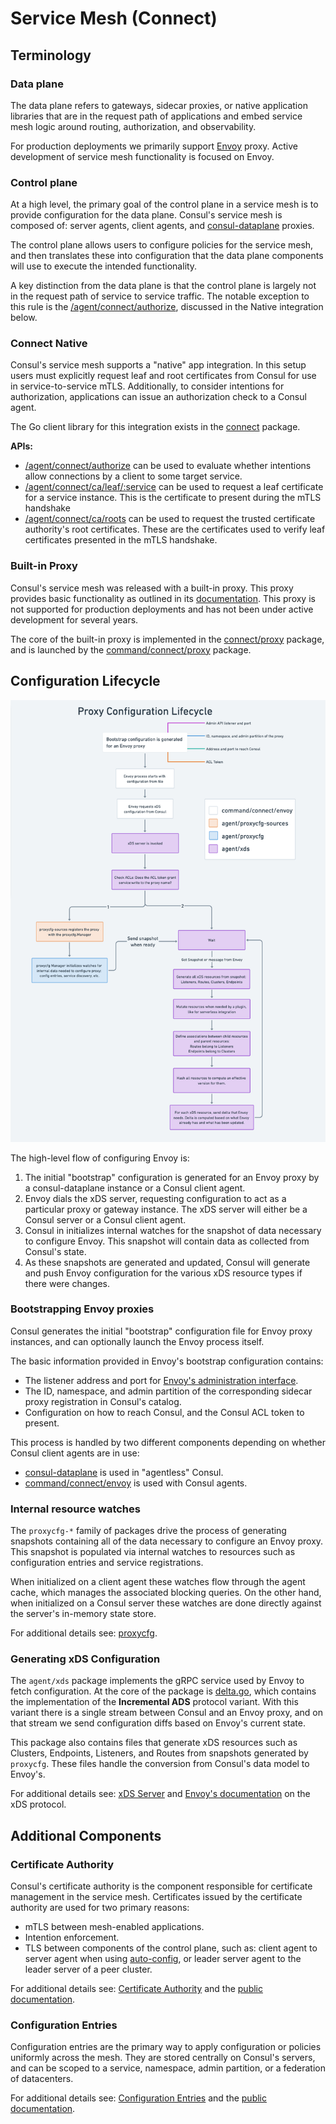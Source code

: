 # Service Mesh (Connect)
## Terminology
### Data plane
The data plane refers to gateways, sidecar proxies, or native application libraries that are in the request path of applications and embed service mesh logic around routing, authorization, and observability.

For production deployments we primarily support [Envoy](https://www.envoyproxy.io/) proxy. Active development of service mesh functionality is focused on Envoy.


### Control plane
At a high level, the primary goal of the control plane in a service mesh is to provide configuration for the data plane. Consul's service mesh is composed of: server agents, client agents, and [consul-dataplane](https://github.com/hashicorp/consul-dataplane) proxies.

The control plane allows users to configure policies for the service mesh, and then translates these into configuration that the data plane components will use to execute the intended functionality.

A key distinction from the data plane is that the control plane is largely not in the request path of service to service traffic. The notable exception to this rule is the [/agent/connect/authorize](https://developer.hashicorp.com/consul/api-docs/agent/connect#authorize), discussed in the Native integration below.


### Connect Native
Consul's service mesh supports a "native" app integration. In this setup users must explicitly request leaf and root certificates from Consul for use in service-to-service mTLS. Additionally, to consider intentions for authorization, applications can issue an authorization check to a Consul agent.

The Go client library for this integration exists in the [connect](https://github.com/hashicorp/consul/tree/main/connect) package.

**APIs:**
* [/agent/connect/authorize](https://developer.hashicorp.com/consul/api-docs/agent/connect#authorize) can be used to evaluate whether intentions allow connections by a client to some target service.
* [/agent/connect/ca/leaf/:service](https://developer.hashicorp.com/consul/api-docs/agent/connect#service-leaf-certificate) can be used to request a leaf certificate for a service instance. This is the certificate to present during the mTLS handshake
* [/agent/connect/ca/roots](https://developer.hashicorp.com/consul/api-docs/agent/connect#certificate-authority-ca-roots) can be used to request the trusted certificate authority's root certificates. These are the certificates used to verify leaf certificates presented in the mTLS handshake.


### Built-in Proxy
Consul's service mesh was released with a built-in proxy. This proxy provides basic functionality as outlined in its [documentation](https://developer.hashicorp.com/consul/docs/connect/proxies/built-in). This proxy is not supported for production deployments and has not been under active development for several years.

The core of the built-in proxy is implemented in the [connect/proxy](https://github.com/hashicorp/consul/tree/main/connect/proxy) package, and is launched by the [command/connect/proxy](https://github.com/hashicorp/consul/tree/main/command/connect/proxy) package.


## Configuration Lifecycle
![Configuring Envoy](./configuring-envoy.png)

The high-level flow of configuring Envoy is:
1. The initial "bootstrap" configuration is generated for an Envoy proxy by a consul-dataplane instance or a Consul client agent.
2. Envoy dials the xDS server, requesting configuration to act as a particular proxy or gateway instance. The xDS server will either be a Consul server or a Consul client agent.
3. Consul in initializes internal watches for the snapshot of data necessary to configure Envoy. This snapshot will contain data as collected from Consul's state.
4. As these snapshots are generated and updated, Consul will generate and push Envoy configuration for the various xDS resource types if there were changes.

### Bootstrapping Envoy proxies
Consul generates the initial "bootstrap" configuration file for Envoy proxy instances, and can optionally launch the Envoy process itself.

The basic information provided in Envoy's bootstrap configuration contains:
* The listener address and port for [Envoy's administration interface](https://www.envoyproxy.io/docs/envoy/latest/operations/admin).
* The ID, namespace, and admin partition of the corresponding sidecar proxy registration in Consul's catalog.
* Configuration on how to reach Consul, and the Consul ACL token to present.

This process is handled by two different components depending on whether Consul client agents are in use:
* [consul-dataplane](https://github.com/hashicorp/consul-dataplane) is used in "agentless" Consul.
* [command/connect/envoy](https://github.com/hashicorp/consul/tree/main/command/connect/envoy) is used with Consul agents.


### Internal resource watches
The `proxycfg-*` family of packages drive the process of generating snapshots containing all of the data necessary to configure an Envoy proxy. This snapshot is populated via internal watches to resources such as configuration entries and service registrations.

When initialized on a client agent these watches flow through the agent cache, which manages the associated blocking queries. On the other hand, when initialized on a Consul server these watches are done directly against the server's in-memory state store.

For additional details see: [proxycfg](./proxycfg.md).


### Generating xDS Configuration
The `agent/xds` package implements the gRPC service used by Envoy to fetch configuration.  At the core of the package is [delta.go](https://github.com/hashicorp/consul/blob/main/agent/xds/delta.go), which contains the implementation of the **Incremental ADS** protocol variant.  With this variant there is a single stream between Consul and an Envoy proxy, and on that stream we send configuration diffs based on Envoy's current state.

This package also contains files that generate xDS resources such as Clusters, Endpoints, Listeners, and Routes from snapshots generated by `proxycfg`. These files handle the conversion from Consul's data model to Envoy's.

For additional details see: [xDS Server](./xds.md) and [Envoy's documentation](https://www.envoyproxy.io/docs/envoy/latest/api-docs/xds_protocol) on the xDS protocol.


## Additional Components
### Certificate Authority
Consul's certificate authority is the component responsible for certificate management in the service mesh. Certificates issued by the certificate authority are used for two primary reasons:
* mTLS between mesh-enabled applications.
* Intention enforcement.
* TLS between components of the control plane, such as: client agent to server agent when using [auto-config](https://developer.hashicorp.com/consul/tutorials/security-operations/docker-compose-auto-config), or leader server agent to the leader server of a peer cluster.

For additional details see: [Certificate Authority](./ca) and the [public documentation](https://developer.hashicorp.com/consul/docs/connect/ca).

### Configuration Entries
Configuration entries are the primary way to apply configuration or policies uniformly across the mesh. They are stored centrally on Consul's servers, and can be scoped to a service, namespace, admin partition, or a federation of datacenters.

For additional details see: [Configuration Entries](./config-entries) and the [public documentation](https://developer.hashicorp.com/consul/docs/connect/config-entries).
